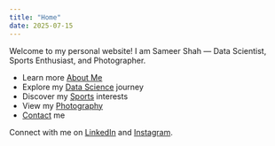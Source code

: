 ```yaml
---
title: "Home"
date: 2025-07-15
---
```


Welcome to my personal website! I am Sameer Shah — Data Scientist, Sports Enthusiast, and Photographer.

- Learn more [About Me](/about/)
- Explore my [Data Science](/ds/) journey
- Discover my [Sports](/sports/) interests
- View my [Photography](/photography/)
- [Contact](/contact/) me

Connect with me on [LinkedIn](https://www.linkedin.com/in/sameershah141/) and [Instagram](https://www.instagram.com/pixels.by.sameer.shah/).
